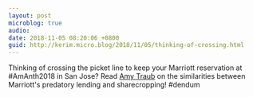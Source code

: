 ```yaml
---
layout: post
microblog: true
audio: 
date: 2018-11-05 08:20:06 +0800
guid: http://kerim.micro.blog/2018/11/05/thinking-of-crossing.html
---
```

Thinking of crossing the picket line to keep your Marriott reservation at  #AmAnth2018 in San Jose? Read [Amy Traub](https://www.thenation.com/article/marriott-strike-loans-inequality/) on the similarities between Marriott's predatory lending and sharecropping! #dendum
